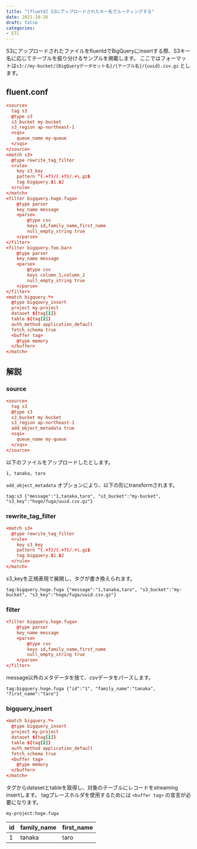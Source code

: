 ```yaml
---
title: "[fluetd] S3にアップロードされたキー名でルーティングする"
date: 2021-10-26
draft: false
categories:
- ETL
---
```


S3にアップロードされたファイルをfluentdでBigQueryにinsertする際、S3キー名に応じてテーブルを振り分けるサンプルを掲載します。
ここではフォーマットは`s3://my-bucket/{BigQueryデータセット名}/{テーブル名}/{uuid}.csv.gz` とします。

## fluent.conf

```xml:fluent.conf
<source>
  tag s3
  @type s3
  s3_bucket my-bucket
  s3_region ap-northeast-1
  <sqs>
    queue_name my-queue
  </sqs>
</source>
<match s3>
  @type rewrite_tag_filter
  <rule>
    key s3_key
    pattern ^(.+?)/(.+?)/.+\.gz$
    tag bigquery.$1.$2
  </rule>
</match>
<filter bigquery.hoge.fuga>
    @type parser
    key_name message
    <parse>
        @type csv
        keys id,family_name,first_name
        null_empty_string true
    </parse>
</filter>
<filter bigquery.foo.bar>
    @type parser
    key_name message
    <parse>
        @type csv
        keys column_1,column_2
        null_empty_string true
    </parse>
</filter>
<match bigquery.*>
  @type bigquery_insert
  project my-project
  dataset ${tag[1]}
  table ${tag[2]}
  auth_method application_default
  fetch_schema true
  <buffer tag>
    @type memory
  </buffer>
</match>
```

## 解説

### source

```xml:fluent.conf
<source>
  tag s3
  @type s3
  s3_bucket my-bucket
  s3_region ap-northeast-1
  add_object_metadata true
  <sqs>
    queue_name my-queue
  </sqs>
</source>
```

以下のファイルをアップロードしたとします。

```csv:s3//my-bucket/hoge/fuga/uuid.csv.gz
1, tanaka, taro
```

`add_object_metadata` オプションにより、以下の形にtransformされます。

```:output
tag:s3 {"message":"1,tanaka,taro", "s3_bucket":"my-bucket", "s3_key":"hoge/fuga/uuid.csv.gz"}
```

### rewrite_tag_filter

```xml:fluent.conf
<match s3>
  @type rewrite_tag_filter
  <rule>
    key s3_key
    pattern ^(.+?)/(.+?)/.+\.gz$
    tag bigquery.$1.$2
  </rule>
</match>
```

s3_keyを正規表現で展開し、タグが書き換えられます。

```:output
tag:bigquery.hoge.fuga {"message":"1,tanaka,taro", "s3_bucket":"my-bucket", "s3_key":"hoge/fuga/uuid.csv.gz"}
```

### filter

```xml:fluent.conf
<filter bigquery.hoge.fuga>
    @type parser
    key_name message
    <parse>
        @type csv
        keys id,family_name,first_name
        null_empty_string true
    </parse>
</filter>
```

message以外のメタデータを捨て、csvデータをパースします。

```
tag:bigquery.hoge.fuga {"id":"1", "family_name":"tanaka", "first_name":"taro"}
```

### bigquery_insert

```xml:fluent.conf
<match bigquery.*>
  @type bigquery_insert
  project my-project
  dataset ${tag[1]}
  table ${tag[2]}
  auth_method application_default
  fetch_schema true
  <buffer tag>
    @type memory
  </buffer>
</match>
```

タグからdatasetとtableを取得し、対象のテーブルにレコードをstreaming insertします。
tagプレースホルダを使用するためには `<buffer tag>` の宣言が必要になります。

`my-project:hoge.fuga`

|id|family_name|first_name|
|-|-|-|
|1|tanaka|taro|
